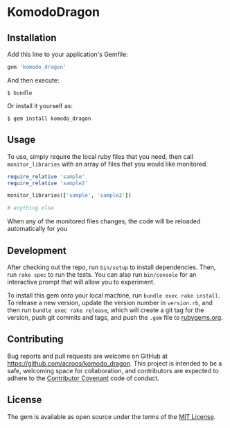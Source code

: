 # KomodoDragon

## Installation

Add this line to your application's Gemfile:

```ruby
gem 'komodo_dragon'
```

And then execute:

    $ bundle

Or install it yourself as:

    $ gem install komodo_dragon

## Usage

To use, simply require the local ruby files that you need, then call `monitor_libraries` with an array of files that you would like monitored.
```ruby
require_relative 'sample'
require_relative 'sample2'

monitor_libraries(['sample', 'sample2'])

# anything else
```
When any of the monitored files changes, the code will be reloaded automatically for you

## Development

After checking out the repo, run `bin/setup` to install dependencies. Then, run `rake spec` to run the tests. You can also run `bin/console` for an interactive prompt that will allow you to experiment.

To install this gem onto your local machine, run `bundle exec rake install`. To release a new version, update the version number in `version.rb`, and then run `bundle exec rake release`, which will create a git tag for the version, push git commits and tags, and push the `.gem` file to [rubygems.org](https://rubygems.org).

## Contributing

Bug reports and pull requests are welcome on GitHub at https://github.com/acroos/komodo_dragon. This project is intended to be a safe, welcoming space for collaboration, and contributors are expected to adhere to the [Contributor Covenant](http://contributor-covenant.org) code of conduct.


## License

The gem is available as open source under the terms of the [MIT License](http://opensource.org/licenses/MIT).

